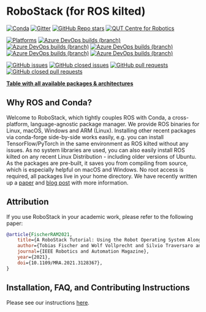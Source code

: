 # RoboStack (for ROS kilted)

[![Conda](https://img.shields.io/conda/dn/robostack-kilted/ros-kilted-desktop?style=flat-square)](https://anaconda.org/robostack/)
[![Gitter](https://img.shields.io/gitter/room/RoboStack/Lobby?style=flat-square)](https://gitter.im/RoboStack/Lobby)
[![GitHub Repo stars](https://img.shields.io/github/stars/robostack/ros-kilted?style=flat-square)](https://github.com/RoboStack/ros-kilted/)
[![QUT Centre for Robotics](https://img.shields.io/badge/collection-QUT%20Robotics-%23043d71?style=flat-square)](https://qcr.github.io/)

[![Platforms](https://img.shields.io/badge/platforms-linux%20%7C%20win%20%7C%20macos%20%7C%20macos_arm64%20%7C%20linux_aarch64-green.svg?style=flat-square)](https://github.com/RoboStack/ros-kilted)
[![Azure DevOps builds (branch)](https://img.shields.io/github/actions/workflow/status/robostack/ros-kilted/linux.yml?branch=buildbranch_linux&label=build%20linux&style=flat-square)](https://github.com/RoboStack/ros-kilted/actions/workflows/linux.yml)
[![Azure DevOps builds (branch)](https://img.shields.io/github/actions/workflow/status/robostack/ros-kilted/win.yml?branch=buildbranch_win&label=build%20win&style=flat-square)](https://github.com/RoboStack/ros-kilted/actions/workflows/win.yml)
[![Azure DevOps builds (branch)](https://img.shields.io/github/actions/workflow/status/robostack/ros-kilted/osx.yml?branch=buildbranch_osx&label=build%20osx&style=flat-square)](https://github.com/RoboStack/ros-kilted/actions/workflows/osx.yml)
[![Azure DevOps builds (branch)](https://img.shields.io/github/actions/workflow/status/robostack/ros-kilted/osx_arm64.yml?branch=buildbranch_osx_arm64&label=build%20osx-arm64&style=flat-square)](https://github.com/RoboStack/ros-kilted/actions/workflows/osx_arm64.yml)
[![Azure DevOps builds (branch)](https://img.shields.io/github/actions/workflow/status/robostack/ros-kilted/build_linux_aarch64.yml?branch=buildbranch_linux_aarch64&label=build%20aarch64&style=flat-square)](https://github.com/RoboStack/ros-kilted/actions/workflows/build_linux_aarch64.yml)

[![GitHub issues](https://img.shields.io/github/issues-raw/robostack/ros-kilted?style=flat-square)](https://github.com/RoboStack/ros-kilted/issues)
[![GitHub closed issues](https://img.shields.io/github/issues-closed-raw/robostack/ros-kilted?style=flat-square)](https://github.com/RoboStack/ros-kilted/issues?q=is%3Aissue+is%3Aclosed)
[![GitHub pull requests](https://img.shields.io/github/issues-pr-raw/robostack/ros-kilted?style=flat-square)](https://github.com/RoboStack/ros-kilted/pulls)
[![GitHub closed pull requests](https://img.shields.io/github/issues-pr-closed-raw/robostack/ros-kilted?style=flat-square)](https://github.com/RoboStack/ros-kilted/pulls?q=is%3Apr+is%3Aclosed)

[__Table with all available packages & architectures__](https://robostack.github.io/kilted.html)

## Why ROS and Conda?
Welcome to RoboStack, which tightly couples ROS with Conda, a cross-platform, language-agnostic package manager. We provide ROS binaries for Linux, macOS, Windows and ARM (Linux). Installing other recent packages via conda-forge side-by-side works easily, e.g. you can install TensorFlow/PyTorch in the same environment as ROS kilted without any issues. As no system libraries are used, you can also easily install ROS kilted on any recent Linux Distribution - including older versions of Ubuntu. As the packages are pre-built, it saves you from compiling from source, which is especially helpful on macOS and Windows. No root access is required, all packages live in your home directory. We have recently written up a [paper](https://arxiv.org/abs/2104.12910) and [blog post](https://medium.com/robostack/cross-platform-conda-packages-for-ros-fa1974fd1de3) with more information.

## Attribution
If you use RoboStack in your academic work, please refer to the following paper:
```bibtex
@article{FischerRAM2021,
    title={A RoboStack Tutorial: Using the Robot Operating System Alongside the Conda and Jupyter Data Science Ecosystems},
    author={Tobias Fischer and Wolf Vollprecht and Silvio Traversaro and Sean Yen and Carlos Herrero and Michael Milford},
    journal={IEEE Robotics and Automation Magazine},
    year={2021},
    doi={10.1109/MRA.2021.3128367},
}
```

## Installation, FAQ, and Contributing Instructions
Please see our instructions [here](https://robostack.github.io/GettingStarted.html).
